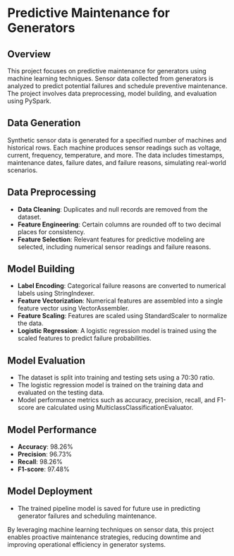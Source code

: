 # Predictive Maintenance for Generators

## Overview
This project focuses on predictive maintenance for generators using machine learning techniques. Sensor data collected from generators is analyzed to predict potential failures and schedule preventive maintenance. The project involves data preprocessing, model building, and evaluation using PySpark.

## Data Generation
Synthetic sensor data is generated for a specified number of machines and historical rows. Each machine produces sensor readings such as voltage, current, frequency, temperature, and more. The data includes timestamps, maintenance dates, failure dates, and failure reasons, simulating real-world scenarios.

## Data Preprocessing
- **Data Cleaning**: Duplicates and null records are removed from the dataset.
- **Feature Engineering**: Certain columns are rounded off to two decimal places for consistency.
- **Feature Selection**: Relevant features for predictive modeling are selected, including numerical sensor readings and failure reasons.

## Model Building
- **Label Encoding**: Categorical failure reasons are converted to numerical labels using StringIndexer.
- **Feature Vectorization**: Numerical features are assembled into a single feature vector using VectorAssembler.
- **Feature Scaling**: Features are scaled using StandardScaler to normalize the data.
- **Logistic Regression**: A logistic regression model is trained using the scaled features to predict failure probabilities.

## Model Evaluation
- The dataset is split into training and testing sets using a 70:30 ratio.
- The logistic regression model is trained on the training data and evaluated on the testing data.
- Model performance metrics such as accuracy, precision, recall, and F1-score are calculated using MulticlassClassificationEvaluator.

## Model Performance
- **Accuracy**: 98.26%
- **Precision**: 96.73%
- **Recall**: 98.26%
- **F1-score**: 97.48%

## Model Deployment
- The trained pipeline model is saved for future use in predicting generator failures and scheduling maintenance.

By leveraging machine learning techniques on sensor data, this project enables proactive maintenance strategies, reducing downtime and improving operational efficiency in generator systems.
